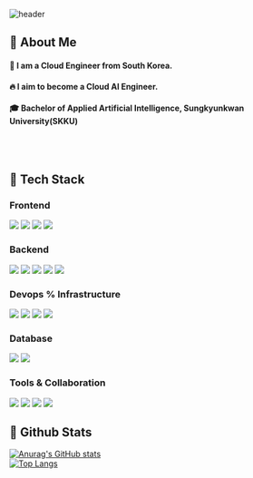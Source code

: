 <div>
  
  <!--Header-->
  ![header](https://capsule-render.vercel.app/api?type=waving&color=gradient&height=300&section=header&text=Good%20to%20see%20you%20%F0%9F%A4%97)
  
</div>

<div>
  <!--Body-->
  
  ## 👀 About Me
  #### :raising_hand: I am a Cloud Engineer from South Korea.<br/>
  #### :fire: I aim to become a Cloud AI Engineer.<br/>
  #### :mortar_board: Bachelor of Applied Artificial Intelligence, Sungkyunkwan University(SKKU)
  <br/>
  <br/>
  
  ## 🧱 Tech Stack
  ### Frontend
  <!--JavaScript-->
  <img src="https://img.shields.io/badge/JAVASCRIPT-F7DF1E?style=flat-square&logo=JAVASCRIPT&logoColor=white"/>
  <!--HTML5-->
  <img src="https://img.shields.io/badge/HTML5-E34F26?style=flat-square&logo=HTML5&logoColor=white"/>
  <!--CSS-->
  <img src="https://img.shields.io/badge/CSS3-1572B6?style=flat-square&logo=CSS3&logoColor=white"/>
  <!--React-->
  <img src="https://img.shields.io/badge/REACT-61DAFB?style=flat-square&logo=REACT&logoColor=white"/>  
  <br/>
  
  ### Backend
  <!--JAVA-->
  <img src="https://img.shields.io/badge/JAVA-007396?style=flat-square&logo=JAVA&logoColor=white"/>
  <!--SPRINGBOOT-->
  <img src="https://img.shields.io/badge/SPRINGBOOT-6DB33F?style=flat-square&logo=SPRINGBOOT&logoColor=white"/>
  <!--SPRING-->
  <img src="https://img.shields.io/badge/SPRING-6DB33F?style=flat-square&logo=SPRING&logoColor=white"/>
  <!--PYTHON-->
  <img src="https://img.shields.io/badge/PYTHON-3776AB?style=flat-square&logo=PYTHON&logoColor=white"/>
  <!--nodedotjs-->
  <img src="https://img.shields.io/badge/NODE.JS-5FA04E?style=flat-square&logo=NODE.JS&logoColor=white"/>
  <br/>
  
  ### Devops % Infrastructure
  <!--JENKINS-->
  <img src="https://img.shields.io/badge/JENKINS-D24939?style=flat-square&logo=JENKINS&logoColor=white"/>
  <!--DOCKER-->
  <img src="https://img.shields.io/badge/DOCKER-2496ED?style=flat-square&logo=DOCKER&logoColor=white"/>
  <!--NGINX-->
  <img src="https://img.shields.io/badge/NGINX-009639?style=flat-square&logo=NGINX&logoColor=white&Color=white"/>
  <!--NAVERCLOUD-->
  <img src="https://img.shields.io/badge/NAVERCLOUD-22B14C?style=flat-square&logo=NAVERCLOUD&logoColor=white&Color=white"/>
  <br/>

  ### Database
  <!--MYSQL-->
  <img src="https://img.shields.io/badge/MYSQL-4479A1?style=flat-square&logo=MYSQL&logoColor=white&Color=white"/>
  <!--ORACLE-->
  <img src="https://img.shields.io/badge/ORACLE-4479A1?style=flat-square&logo=ORACLE&logoColor=white&Color=white"/>
  <br/>
  
  ### Tools & Collaboration
  <!--GIT-->
  <img src="https://img.shields.io/badge/GIT-F05032?style=flat-square&logo=GIT&logoColor=white&Color=white"/>
  <!--GITHUB-->
  <img src="https://img.shields.io/badge/GITHUB-181717?style=flat-square&logo=GITHUB&logoColor=white&Color=white"/>
  <!--FIGMA-->
  <img src="https://img.shields.io/badge/FIGMA-F24E1E?style=flat-square&logo=FIGMA&logoColor=white&Color=white"/>
  <!--NOTION-->
  <img src="https://img.shields.io/badge/NOTION-000000?style=flat-square&logo=NOTION&logoColor=white&Color=white"/>
  <br/>
  
  
  ## 🤔 Github Stats
  [![Anurag's GitHub stats](https://github-readme-stats.vercel.app/api?username=Jiyu-Kim)](https://github.com/anuraghazra/github-readme-stats)
  <br/>
  [![Top Langs](https://github-readme-stats.vercel.app/api/top-langs/?username=Jiyu-Kim)](https://github.com/anuraghazra/github-readme-stats)
  
</div>

<!--
**Jiyu-Kim/Jiyu-Kim** is a ✨ _special_ ✨ repository because its `README.md` (this file) appears on your GitHub profile.

Here are some ideas to get you started:
- Hi there 👋
- 🔭 I’m currently working on ...
- 🌱 I’m currently learning ...
- 👯 I’m looking to collaborate on ...
- 🤔 I’m looking for help with ...
- 💬 Ask me about ...
- 📫 How to reach me: ...
- 😄 Pronouns: ...
- ⚡ Fun fact: ...
-->
